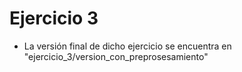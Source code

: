 # Ejercicio 3
* La versión final de dicho ejercicio se encuentra en "ejercicio_3/version_con_preprosesamiento"
